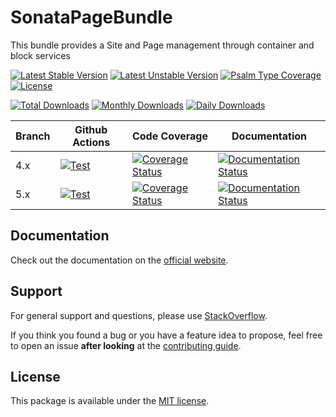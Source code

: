 <!--
DO NOT EDIT THIS FILE!

It's auto-generated by sonata-project/dev-kit package.
-->

# SonataPageBundle

This bundle provides a Site and Page management through container and block services

[![Latest Stable Version](https://poser.pugx.org/sonata-project/page-bundle/v/stable)](https://packagist.org/packages/sonata-project/page-bundle)
[![Latest Unstable Version](https://poser.pugx.org/sonata-project/page-bundle/v/unstable)](https://packagist.org/packages/sonata-project/page-bundle)
[![Psalm Type Coverage][shepherd_stable_badge]][shepherd_stable_link]
[![License](https://poser.pugx.org/sonata-project/page-bundle/license)](https://packagist.org/packages/sonata-project/page-bundle)

[![Total Downloads](https://poser.pugx.org/sonata-project/page-bundle/downloads)](https://packagist.org/packages/sonata-project/page-bundle)
[![Monthly Downloads](https://poser.pugx.org/sonata-project/page-bundle/d/monthly)](https://packagist.org/packages/sonata-project/page-bundle)
[![Daily Downloads](https://poser.pugx.org/sonata-project/page-bundle/d/daily)](https://packagist.org/packages/sonata-project/page-bundle)

Branch | Github Actions | Code Coverage | Documentation |
------ | -------------- | ------------- | ------------- |
4.x | [![Test][test_stable_badge]][test_stable_link] | [![Coverage Status][coverage_stable_badge]][coverage_stable_link] | [![Documentation Status][documentation_stable_badge]][documentation_stable_link] |
5.x | [![Test][test_unstable_badge]][test_unstable_link] | [![Coverage Status][coverage_unstable_badge]][coverage_unstable_link] | [![Documentation Status][documentation_unstable_badge]][documentation_unstable_link] |

## Documentation

Check out the documentation on the [official website](https://docs.sonata-project.org/projects/SonataPageBundle).

## Support

For general support and questions, please use [StackOverflow](https://stackoverflow.com/questions/tagged/sonata).

If you think you found a bug or you have a feature idea to propose, feel free to open an issue
**after looking** at the [contributing guide](CONTRIBUTING.md).

## License

This package is available under the [MIT license](LICENSE).

[test_stable_badge]: https://github.com/sonata-project/SonataPageBundle/workflows/Test/badge.svg?branch=4.x
[test_stable_link]: https://github.com/sonata-project/SonataPageBundle/actions?query=workflow:test+branch:4.x
[test_unstable_badge]: https://github.com/sonata-project/SonataPageBundle/workflows/Test/badge.svg?branch=5.x
[test_unstable_link]: https://github.com/sonata-project/SonataPageBundle/actions?query=workflow:test+branch:5.x
[coverage_stable_badge]: https://codecov.io/gh/sonata-project/SonataPageBundle/branch/4.x/graph/badge.svg
[coverage_stable_link]: https://codecov.io/gh/sonata-project/SonataPageBundle/branch/4.x
[coverage_unstable_badge]: https://codecov.io/gh/sonata-project/SonataPageBundle/branch/5.x/graph/badge.svg
[coverage_unstable_link]: https://codecov.io/gh/sonata-project/SonataPageBundle/branch/5.x
[shepherd_stable_badge]: https://shepherd.dev/github/sonata-project/SonataPageBundle/coverage.svg
[shepherd_stable_link]: https://shepherd.dev/github/sonata-project/SonataPageBundle
[documentation_stable_badge]: https://readthedocs.org/projects/sonatapagebundle/badge/?version=4.x
[documentation_stable_link]: https://docs.sonata-project.org/projects/SonataPageBundle/en/4.x/?badge=4.x
[documentation_unstable_badge]: https://readthedocs.org/projects/sonatapagebundle/badge/?version=5.x
[documentation_unstable_link]: https://docs.sonata-project.org/projects/SonataPageBundle/en/5.x/?badge=5.x

